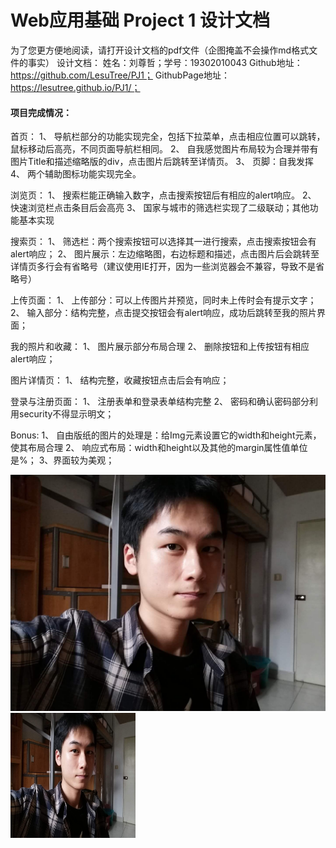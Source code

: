 # Web应用基础 Project 1 设计文档
为了您更方便地阅读，请打开设计文档的pdf文件（企图掩盖不会操作md格式文件的事实）
设计文档：
姓名：刘尊哲；学号：19302010043
Github地址：https://github.com/LesuTree/PJ1； 
GithubPage地址：https://lesutree.github.io/PJ1/；


#### 项目完成情况：
首页：
1、	导航栏部分的功能实现完全，包括下拉菜单，点击相应位置可以跳转，鼠标移动后高亮，不同页面导航栏相同。
2、	自我感觉图片布局较为合理并带有图片Title和描述缩略版的div，点击图片后跳转至详情页。
3、	页脚：自我发挥
4、	两个辅助图标功能实现完全。
 

浏览页：
1、	搜索栏能正确输入数字，点击搜索按钮后有相应的alert响应。
2、	快速浏览栏点击条目后会高亮
3、	国家与城市的筛选栏实现了二级联动；其他功能基本实现
 
搜索页：
1、	筛选栏：两个搜索按钮可以选择其一进行搜索，点击搜索按钮会有alert响应；
2、	图片展示：左边缩略图，右边标题和描述，点击图片后会跳转至详情页多行会有省略号（建议使用IE打开，因为一些浏览器会不兼容，导致不是省略号）
 

 
上传页面：
1、	上传部分：可以上传图片并预览，同时未上传时会有提示文字；
2、	输入部分：结构完整，点击提交按钮会有alert响应，成功后跳转至我的照片界面；
 

我的照片和收藏：
1、	图片展示部分布局合理
2、	删除按钮和上传按钮有相应alert响应；
 
图片详情页：
1、	结构完整，收藏按钮点击后会有响应；
 
登录与注册页面：
1、	注册表单和登录表单结构完整
2、	密码和确认密码部分利用security不得显示明文；
 
Bonus:
1、	自由版纸的图片的处理是：给Img元素设置它的width和height元素，使其布局合理
2、	响应式布局：width和height以及其他的margin属性值单位是%；
3、界面较为美观；

![Image text](https://github.com/LesuTree/PJ1/blob/master/images/Introduction_Lzz.jpg)
<img src="https://github.com/LesuTree/PJ1/blob/master/images/Introduction_Lzz.jpg" width="200" height="200" alt="微信小程序"/><br/>
